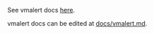 See vmalert docs [here](https://docs.victoriametrics.com/vmalert/).

vmalert docs can be edited at [docs/vmalert.md](https://github.com/aginetwork7/VictoriaMetrics/blob/master/docs/vmalert.md).
